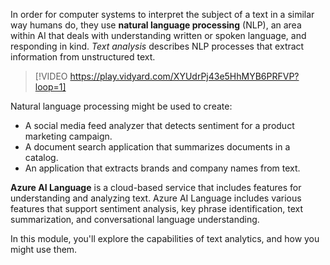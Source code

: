 In order for computer systems to interpret the subject of a text in a similar way humans do, they use **natural language processing** (NLP), an area within AI that deals with understanding written or spoken language, and responding in kind. *Text analysis* describes NLP processes that extract information from unstructured text.   

> [!VIDEO https://play.vidyard.com/XYUdrPj43e5HhMYB6PRFVP?loop=1]

Natural language processing might be used to create:

- A social media feed analyzer that detects sentiment for a product marketing campaign. 
- A document search application that summarizes documents in a catalog.
- An application that extracts brands and company names from text.

**Azure AI Language** is a cloud-based service that includes features for understanding and analyzing text. Azure AI Language includes various features that support sentiment analysis, key phrase identification, text summarization, and conversational language understanding.

In this module, you'll explore the capabilities of text analytics, and how you might use them.